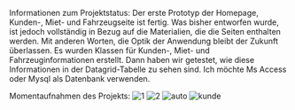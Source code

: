 Informationen zum Projektstatus:
Der erste Prototyp der Homepage, Kunden-, Miet- und Fahrzeugseite ist fertig. Was bisher entworfen wurde, ist jedoch vollständig in Bezug auf die Materialien, die die Seiten enthalten werden. Mit anderen Worten, die Optik der Anwendung bleibt der Zukunft überlassen. Es wurden Klassen für Kunden-, Miet- und Fahrzeuginformationen erstellt. Dann haben wir getestet, wie diese Informationen in der Datagrid-Tabelle zu sehen sind. Ich möchte Ms Access oder Mysql als Datenbank verwenden.

Momentaufnahmen des Projekts:
![1](https://user-images.githubusercontent.com/64621810/163027965-5d6dba4f-d084-4414-8ca8-d8c7c6892976.png)
![2](https://user-images.githubusercontent.com/64621810/163027969-59ee046c-cda9-44c6-bd18-0369722c14e8.png)
![auto](https://user-images.githubusercontent.com/64621810/163027970-316057f8-6ed9-408c-b30a-a2bff158efaf.png)
![kunde](https://user-images.githubusercontent.com/64621810/163027972-274b0ec6-9595-47bd-8498-f5f5316cd6ce.png)
